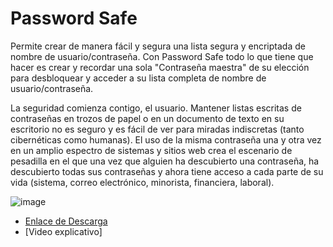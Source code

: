 # Password Safe

Permite crear de manera fácil y segura una lista segura y encriptada de nombre de usuario/contraseña. Con Password Safe todo lo que tiene que hacer es crear y recordar una sola "Contraseña maestra" de su elección para desbloquear y acceder a su lista completa de nombre de usuario/contraseña.

La seguridad comienza contigo, el usuario. Mantener listas escritas de contraseñas en trozos de papel o en un documento de texto en su escritorio no es seguro y es fácil de ver para miradas indiscretas (tanto cibernéticas como humanas). El uso de la misma contraseña una y otra vez en un amplio espectro de sistemas y sitios web crea el escenario de pesadilla en el que una vez que alguien ha descubierto una contraseña, ha descubierto todas sus contraseñas y ahora tiene acceso a cada parte de su vida (sistema, correo electrónico, minorista, financiera, laboral).

![image](https://user-images.githubusercontent.com/114906861/235372610-4f41cf39-794c-425f-bcc5-3b0986c8da76.png)


- [Enlace de Descarga](https://pwsafe.org/)
- [Video explicativo]
